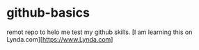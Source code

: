 # github-basics
remot repo to helo me test my github skills. 
[I am learning this on Lynda.com][https://www.Lynda.com]
